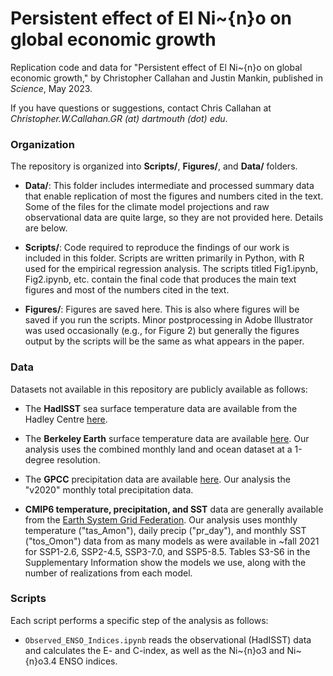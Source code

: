 # Persistent effect of El Ni\~{n}o on global economic growth

Replication code and data for "Persistent effect of El Ni\~{n}o on global economic growth," by Christopher Callahan and Justin Mankin, published in _Science_, May 2023. 

If you have questions or suggestions, contact Chris Callahan at _Christopher.W.Callahan.GR (at) dartmouth (dot) edu_.

### Organization 

The repository is organized into **Scripts/**, **Figures/**, and **Data/** folders.

- **Data/**: This folder includes intermediate and processed summary data that enable replication of most the figures and numbers cited in the text. Some of the files for the climate model projections and raw observational data are quite large, so they are not provided here. Details are below.

- **Scripts/**: Code required to reproduce the findings of our work is included in this folder. Scripts are written primarily in Python, with R used for the empirical regression analysis. The scripts titled Fig1.ipynb, Fig2.ipynb, etc. contain the final code that produces the main text figures and most of the numbers cited in the text. 

- **Figures/**: Figures are saved here. This is also where figures will be saved if you run the scripts. Minor postprocessing in Adobe Illustrator was used occasionally (e.g., for Figure 2) but generally the figures output by the scripts will be the same as what appears in the paper.


### Data 

Datasets not available in this repository are publicly available as follows:

- The **HadISST** sea surface temperature data are available from the Hadley Centre [here](https://www.metoffice.gov.uk/hadobs/hadisst/).

- The **Berkeley Earth** surface temperature data are available [here](https://berkeleyearth.org/data/). Our analysis uses the combined monthly land and ocean dataset at a 1-degree resolution.

- The **GPCC** precipitation data are available [here](https://psl.noaa.gov/data/gridded/data.gpcc.html). Our analysis the "v2020" monthly total precipitation data.

- **CMIP6 temperature, precipitation, and SST** data are generally available from the [Earth System Grid Federation](https://esgf-node.llnl.gov/search/cmip6/). Our analysis uses monthly temperature ("tas_Amon"), daily precip ("pr_day"), and monthly SST ("tos_Omon") data from as many models as were available in ~fall 2021 for SSP1-2.6, SSP2-4.5, SSP3-7.0, and SSP5-8.5. Tables S3-S6 in the Supplementary Information show the models we use, along with the number of realizations from each model. 

### Scripts

Each script performs a specific step of the analysis as follows:

- `Observed_ENSO_Indices.ipynb` reads the observational (HadISST) data and calculates the E- and C-index, as well as the Ni\~{n}o3 and Ni\~{n}o3.4 ENSO indices.

